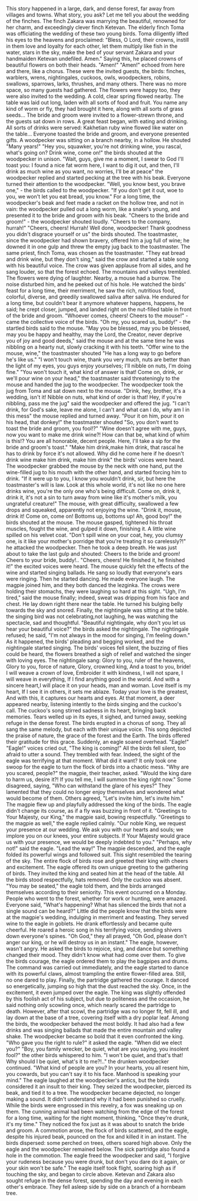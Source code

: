 This story happened in a large, dark, and dense forest, far away from villages and towns.
What story, you ask? 
Let me tell you about the wedding of the finches. 
The finch Zakara was marrying the beautiful, renowned for her charm, and exceedingly clever finch Ketevan. 
The elderly finch Toma was officiating the wedding of these two young birds.
Toma diligently lifted his eyes to the heavens and proclaimed: "Bless, O Lord, their crowns, instill in them love and loyalty for each other, let them multiply like fish in the water, stars in the sky, make the bed of your servant Zakara and your handmaiden Ketevan undefiled.
Amen." Saying this, he placed crowns of beautiful flowers on both their heads.
"Amen!" "Amen!" echoed from here and there, like a chorus. These were the invited guests, the birds: finches, warblers, wrens, nightingales, cuckoos, owls, woodpeckers, robins, swallows, sparrows, larks, thrushes, and many others. 
There was no more space, so many guests had gathered. 
The flowers were happy too, they were also invited to the wedding. 
A cold, clear spring flowed nearby. 
The table was laid out long, laden with all sorts of food and fruit. 
You name any kind of worm or fly, they had brought it here, along with all sorts of grass seeds...
The bride and groom were invited to a flower-strewn throne, and the guests sat down in rows. 
A great feast began, with eating and drinking. All sorts of drinks were served: Kakhetian ruby wine flowed like water on the table... 
Everyone toasted the bride and groom, and everyone presented gifts.
A woodpecker was sitting on a branch nearby, in a hollow. He shouted "Many years!"
"Hey you, squawker, you're not drinking wine, you rascal, what's going on? Drink wine, come on!" the birds shouted at the woodpecker in unison.
"Wait, guys, give me a moment, I swear to God I'll toast you: I found a nice fat worm here, I want to dig it out, and then, I'll drink as much wine as you want, no worries, I'll be at peace" the woodpecker replied
and started pecking at the tree with his beak. 
Everyone turned their attention to the woodpecker.
"Well, you know best, you brave one," - the birds called to the woodpecker.
"If you don't get it out, woe to you, we won't let you eat bread, you know."
For a long time, the woodpecker's beak and feet made a racket on the hollow tree, and not in vain: the woodpecker pulled out a long worm, like a snake's young, and presented it to the bride and groom with his beak.
"Cheers to the bride and groom!" - the woodpecker shouted loudly.
"Cheers to the company, hurrah!"
"Cheers, cheers! Hurrah! Well done, woodpecker!
Thank goodness you didn't disgrace yourself or us" the birds shouted. 
The toastmaster, since the woodpecker had shown bravery, offered him a jug full of wine; he downed it in one gulp and threw the empty jug back to the toastmaster. The same priest, finch Toma, was chosen as the toastmaster.
"They eat bread and drink wine, but they don't sing," said the crow and started a table song with his beautiful voice. 
The crow was given applause from all sides, and he sang louder, so that the forest echoed. The mountains and valleys trembled. 
The flowers were dying of laughter.
Nearby, a mouse had a burrow. 
The noise disturbed him, and he peeked out of his hole.
He watched the birds' feast for a long time, their merriment, he saw the rich, nutritious food, colorful, diverse, and greedily swallowed saliva after saliva. 
He endured for a long time, but couldn't bear it anymore
whatever happens, happens, he said; he crept closer, jumped, and landed right on the nut-filled table in front of the bride and groom.
"Whoever comes, cheers! Cheers to the mouse!" - came the collective voice of the birds.
"Oh my, you scared us, buddy!" - the startled birds said to the mouse.
"May you be blessed, may you be blessed, may you be happy and healthy, may the Lord, the Creator, never deprive you of joy and good deeds," said the mouse
and at the same time he was nibbling on a hearty nut, slowly cracking it with his teeth.
"Offer wine to the mouse, wine," the toastmaster shouted
"He has a long way to go before he's like us."
"I won't touch wine, thank you very much, nuts are better than the light of my eyes, you guys enjoy yourselves; I'll nibble on nuts, I'm doing fine."
"You won't touch it, what kind of answer is that! Come on, drink, or we'll pour wine on your head," the toastmaster said threateningly to the mouse and handed the jug to the woodpecker.
The woodpecker took the jug from Toma and sat down next to the mouse.
"Drink, hey, brother, it's a wedding, isn't it! Nibble on nuts, what kind of order is that! Hey, if you're nibbling, pass me the jug" 
said the woodpecker and offered the jug.
"I can't drink, for God's sake, leave me alone, I can't and what can I do, why am I in this mess"
the mouse replied and turned away.
"Pour it on him, pour it on his head, that donkey!" the toastmaster shouted
"So, you don't want to toast the bride and groom, you fool!?"
"Wine doesn't agree with me, guys, now you want to make me drink wine?! How can that be, what kind of whim is this!? You are all honorable, decent people. 
Here, I'll take a sip for the bride and groom's toast."
"Make him drink,make him drink, that rascal
he has to drink by force
it's not allowed. 
Why did he come here if he doesn't drink wine
make him drink, make him drink" the birds' voices were heard.
The woodpecker grabbed the mouse by the neck with one hand, put the wine-filled jug to his mouth with the other hand, and started forcing him to drink.
"If it were up to you, I know you wouldn't drink, sir, but here the toastmaster's will is law.
Look at this whole world, it's not like no one here drinks wine, you're the only one who's being difficult.
Come on, drink it, drink it, it's not a sin to turn away from wine like it's mother's milk, you ungrateful creature!"
The mouse, with great difficulty, swallowed a few drops and squeaked, apparently not enjoying the wine.
"Drink it, mouse, drink it! Come on, come on! Bottoms up, bottoms up! 
Ah, good boy!" the birds shouted at the mouse.
The mouse gasped, tightened his throat muscles, fought the wine, and gulped it down, finishing it. 
A little wine spilled on his velvet coat.
"Don't spill wine on your coat, hey, you clumsy one, is it like your mother's porridge that you're treating it so carelessly?!" he attacked the woodpecker.
Then he took a deep breath. 
He was just about to take the last gulp and shouted: Cheers to the bride and groom! 
Cheers to your bride, buddy!..
"Cheers, cheers! He finished it, he finished it!" the excited voices were heard.
The mouse quickly felt the effects of the wine and started singing ballads. 
He sang so loudly that everyone's ears were ringing. 
Then he started dancing. 
He made everyone laugh. 
The magpie joined him, and they both danced the lezginka.
The crows were holding their stomachs, they were laughing so hard at this sight.
"Ugh, I'm tired," said the mouse finally; indeed, sweat was dripping from his face and chest.
He lay down right there near the table. He turned his bulging belly towards the sky and snored.
Finally, the nightingale was sitting at the table.
the singing bird was not celebrating,not laughing, he was watching the spectacle, sad and thoughtful.
"Beautiful nightingale, why don't you let us hear your beautiful voice?" the birds asked the nightingale.
The nightingale refused; he said, "I'm not always in the mood for singing, I'm feeling down."
As it happened, the birds' pleading and begging worked, and the nightingale started singing. 
The birds' voices fell silent, the buzzing of flies could be heard, the flowers breathed a sigh of relief and watched the singer with loving eyes. 
The nightingale sang:
Glory to you, ruler of the heavens, Glory to you, force of nature, Glory, crowned king, And a toast to you, bride!
I will weave a crown of love, Embroider it with kindness,
I will not spare, I will weave in everything, If I find anything good in the world.
And with a sincere heart,I will place it on your heads, man and woman.
Love itself is my heart, If I see it in others, it sets me ablaze.
Today your love is the greatest, And with this, it captures our hearts and eyes.
At that moment, a deer appeared nearby, listening intently to the birds singing and the cuckoo's call. The cuckoo's song stirred sadness in its heart, 
bringing back memories. Tears welled up in its eyes, it sighed, and turned away, seeking refuge in the dense forest.
The birds erupted in a chorus of song. 
They all sang the same melody, but each with their unique voice. 
This song depicted the praise of nature, the grace of the forest and the Earth. 
The birds offered their gratitude for this grace. Suddenly, an eagle soared overhead. 
"Eagle!" "Eagle!" voices cried out, "The king is coming!"
All the birds fell silent, too afraid to utter a sound. They trembled with fear.
Indeed, the sight of the eagle was terrifying at that moment. What did it want? 
It only took one swoop for the eagle to turn the flock of birds into a chaotic mess.
"Why are you scared, people?" the magpie, their teacher, asked. "Would the king dare to harm us, desire it?! 
If you tell me, I will summon the king right now."
Some disagreed, saying, "Who can withstand the glare of his eyes?" They lamented that they could no longer enjoy themselves and wondered what would become of them. 
Others agreed, "Let's invite him, let's invite him."
The magpie flew up and playfully addressed the king of the birds. 
The eagle didn't change its course, as if a fly was buzzing in front of it.
"Greetings to Your Majesty, our King," the magpie said, bowing respectfully.
"Greetings to the magpie as well," the eagle replied calmly.
"Our noble King, we request your presence at our wedding. 
We ask you with our hearts and souls; we implore you on our knees, your entire subjects. 
If Your Majesty would grace us with your presence, we would be deeply indebted to you."
"Perhaps, why not!" said the eagle. "Lead the way!"
The magpie descended, and the eagle folded its powerful wings and followed suit. 
This sight resembled the tearing of the sky.
The entire flock of birds rose and greeted their king with cheers and excitement.
The eagle offered its own unique greeting to the gathering of birds.
They invited the king and seated him at the head of the table. 
All the birds stood respectfully, hats removed. 
Only the cuckoo was absent.
"You may be seated," the eagle told them, and the birds arranged themselves according to their seniority.
This event occurred on a Monday.
People who went to the forest, whether for work or hunting, were amazed. 
Everyone said, "What's happening? What has silenced the birds that not a single sound can be heard?"
Little did the people know that the birds were at the magpie's wedding, indulging in merriment and feasting.
They served wine to the eagle in goblets. He drank effortlessly and became quite cheerful.
He roared a heroic song in his terrifying voice, sending shivers down everyone's spines.
"Oh God," they all prayed, "Oh God, please don't anger our king, or he will destroy us in an instant."
The eagle, however, wasn't angry. He asked the birds to rejoice, sing, and dance
but something changed their mood. 
They didn't know what had come over them. 
To give the birds courage, the eagle ordered them to play the bagpipes and drums.
The command was carried out immediately, and the eagle started to dance with its powerful claws, almost trampling the entire flower-filled area.
Still, no one dared to play. Finally, the partridge gathered the courage. It danced so energetically, jumping so high that the dust reached the sky.
Once, in the excitement, it even jumped over the eagle. 
The king was slightly offended by this foolish act of his subject, but due to politeness and the occasion, he said nothing
only scowling once, which nearly scared the partridge to death. 
However, after that scowl, the partridge was no longer fit, fell ill, and lay down at the base of a tree, covering itself with a dry poplar leaf.
Among the birds, the woodpecker behaved the most boldly.
It had also had a few drinks and was singing ballads that made the entire mountain and valley shake.
The woodpecker became so bold that it even confronted the king.
"Who gave you the right to rule?" it asked the eagle. "When did we elect you?"
"Boy, you family wrecker, be quiet, what are you saying, you insolent fool?" the other birds whispered to him.
"I won't be quiet, and that's that! Why should I be quiet, what's it to me?!.." the drunken woodpecker continued. 
"What kind of people are you? In your hearts, you all resent him, you cowards, but you can't say it to his face. Manhood is speaking your mind."
The eagle laughed at the woodpecker's antics, but the birds considered it an insult to their king. They seized the woodpecker, pierced its beak, and tied it to a tree. 
The woodpecker became dejected, no longer making a sound. It didn't understand why it had been punished so cruelly.
While the birds were engrossed in this revelry, a fox was sneaking up on them. 
The cunning animal had been watching from the edge of the forest for a long time, waiting for the right moment, thinking, "Once they're drunk, it's my time."
They noticed the fox just as it was about to snatch the bride and groom. 
A commotion arose, the flock of birds scattered, and the eagle, despite his injured beak, pounced on the fox and killed it in an instant. 
The birds dispersed: some perched on trees, others soared high above. 
Only the eagle and the woodpecker remained below. The sick partridge also found a hole in the commotion. 
The eagle freed the woodpecker and said, "I forgive your rudeness because you were drunk, but don't you dare do it again, or your skin won't be safe."
The eagle itself took flight, soaring high as if touching the sky, and began to circle above. 
Ketevan and Zakara also sought refuge in the dense forest, spending the day and evening in each other's embrace. They fell asleep side by side on a branch of a hornbeam tree.
